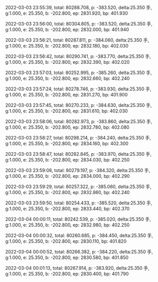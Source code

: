 2022-03-03 23:55:39, total: 80288.708, p: -383.520, delta:25.350 手, g:1.000, e: 25.350, b: -202.800, ep: 2831.920, bp: 401.930

2022-03-03 23:56:00, total: 80304.805, p: -383.520, delta:25.350 手, g:1.000, e: 25.350, b: -202.800, ep: 2832.000, bp: 401.940

2022-03-03 23:56:21, total: 80287.811, p: -384.060, delta:25.350 手, g:1.000, e: 25.350, b: -202.800, ep: 2832.180, bp: 402.030

2022-03-03 23:56:42, total: 80290.741, p: -383.770, delta:25.350 手, g:1.000, e: 25.350, b: -202.800, ep: 2832.390, bp: 402.020

2022-03-03 23:57:03, total: 80252.995, p: -385.260, delta:25.350 手, g:1.000, e: 25.350, b: -202.800, ep: 2832.660, bp: 402.240

2022-03-03 23:57:24, total: 80278.746, p: -383.930, delta:25.350 手, g:1.000, e: 25.350, b: -202.800, ep: 2831.270, bp: 401.900

2022-03-03 23:57:45, total: 80270.233, p: -384.630, delta:25.350 手, g:1.000, e: 25.350, b: -202.800, ep: 2831.610, bp: 402.030

2022-03-03 23:58:06, total: 80282.973, p: -383.860, delta:25.350 手, g:1.000, e: 25.350, b: -202.800, ep: 2832.780, bp: 402.080

2022-03-03 23:58:27, total: 80298.214, p: -384.240, delta:25.350 手, g:1.000, e: 25.350, b: -202.800, ep: 2834.160, bp: 402.300

2022-03-03 23:58:47, total: 80282.845, p: -383.970, delta:25.350 手, g:1.000, e: 25.350, b: -202.800, ep: 2834.030, bp: 402.250

2022-03-03 23:59:08, total: 80279.197, p: -384.320, delta:25.350 手, g:1.000, e: 25.350, b: -202.800, ep: 2834.000, bp: 402.290

2022-03-03 23:59:29, total: 80257.322, p: -385.060, delta:25.350 手, g:1.000, e: 25.350, b: -202.800, ep: 2832.860, bp: 402.240

2022-03-03 23:59:50, total: 80254.433, p: -385.520, delta:25.350 手, g:1.000, e: 25.350, b: -202.800, ep: 2833.440, bp: 402.370

2022-03-04 00:00:11, total: 80242.539, p: -385.020, delta:25.350 手, g:1.000, e: 25.350, b: -202.800, ep: 2832.980, bp: 402.250

2022-03-04 00:00:32, total: 80260.685, p: -384.450, delta:25.350 手, g:1.000, e: 25.350, b: -202.800, ep: 2830.110, bp: 401.820

2022-03-04 00:00:52, total: 80266.382, p: -384.220, delta:25.350 手, g:1.000, e: 25.350, b: -202.800, ep: 2830.580, bp: 401.850

2022-03-04 00:01:13, total: 80267.914, p: -383.920, delta:25.350 手, g:1.000, e: 25.350, b: -202.800, ep: 2830.400, bp: 401.790